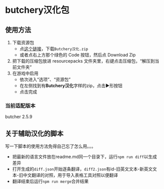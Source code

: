 # butchery汉化包

## 使用方法
1. 下载资源包
    - 点[这个链接](../../releases)，下载`Butchery汉化.zip`
    - 或者点右上方那个绿色的 Code 按钮，然后点 Download Zip 
2. 把下载的压缩包放进 resourcepacks 文件夹里，右键点击压缩包，“解压到当前文件夹”
3. 在游戏中启用
    - 依次进入“选项”、“资源包”
    - 在左侧找到有**Butchery汉化**字样的zip，点击▶️形按钮
    - 点击完成

### 当前适配版本
butcher 2.5.9

## 关于辅助汉化的脚本
写一下脚本的使用方法免得自己忘了怎么用。。。
- 把最新的语言文件放在readme.md同一个目录下，运行`npm run diff`以生成差异
- 打开生成的`diff.json`开始逐条翻译，`diff2.json`有id-旧英文文本-新英文文本-旧中文翻译的对照，用于导入表格工具对照以便翻译
- 翻译结束后运行`npm run merge`合并结果